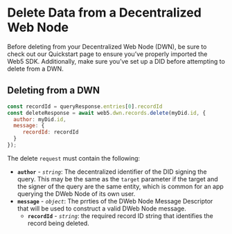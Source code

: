 # Delete Data from a Decentralized Web Node

Before deleting from your Decentralized Web Node (DWN), be sure to check out our Quickstart page to ensure you’ve properly imported the Web5 SDK. Additionally, make sure you’ve set up a DID before attempting to delete from a DWN.

## Deleting from a DWN

```jsx
const recordId = queryResponse.entries[0].recordId
const deleteResponse = await web5.dwn.records.delete(myDid.id, {
  author: myDid.id,
  message: {
     recordId: recordId
  }
});
```

The delete `request` must contain the following:

- **`author`** - *`string`*: The decentralized identifier of the DID signing the query. This may be the same as the `target` parameter if the target and the signer of the query are the same entity, which is common for an app querying the DWeb Node of its own user.
- **`message`** - *`object`*: The prrties of the DWeb Node Message Descriptor that will be used to construct a valid DWeb Node message.
    - **`recordId`** - *`string`*: the required record ID string that identifies the record being deleted.